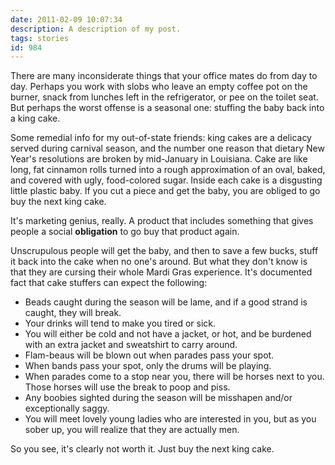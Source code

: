 ```yaml
---
date: 2011-02-09 10:07:34
description: A description of my post.
tags: stories
id: 984
---
```

There are many inconsiderate things that your office mates do from day to day.  Perhaps you work with slobs who leave an empty coffee pot on the burner, snack from lunches left in the refrigerator, or pee on the toilet seat.  But perhaps the worst offense is a seasonal one:  stuffing the baby back into a king cake.

Some remedial info for my out-of-state friends:  king cakes are a delicacy served during carnival season, and the number one reason that dietary New Year's resolutions are broken by mid-January in Louisiana.  Cake are like long, fat cinnamon rolls turned into a rough approximation of an oval, baked, and covered with ugly, food-colored sugar.  Inside each cake is a disgusting little plastic baby.  If you cut a piece and get the baby, you are obliged to go buy the next king cake.
<!--more-->
It's marketing genius, really.  A product that includes something that gives people a social <strong>obligation</strong> to go buy that product again.  

Unscrupulous people will get the baby, and then to save a few bucks, stuff it back into the cake when no one's around.  But what they don't know is that they are cursing their whole Mardi Gras experience.  It's documented fact that cake stuffers can expect the following:

<ul><li>Beads caught during the season will be lame, and if a good strand is caught, they will break.</li>
<li>Your drinks will tend to make you tired or sick.</li>
<li>You will either be cold and not have a jacket, or hot, and be burdened with an extra jacket and sweatshirt to carry around.</li>
<li>Flam-beaus will be blown out when parades pass your spot.</li>
<li>When bands pass your spot, only the drums will be playing.</li>
<li>When parades come to a stop near you, there will be horses next to you.  Those horses will use the break to poop and piss.</li>
<li>Any boobies sighted during the season will be misshapen and/or exceptionally saggy.</li>
<li>You will meet lovely young ladies who are interested in you, but as you sober up, you will realize that they are actually men.</li></ul>

So you see, it's clearly not worth it.  Just buy the next king cake.